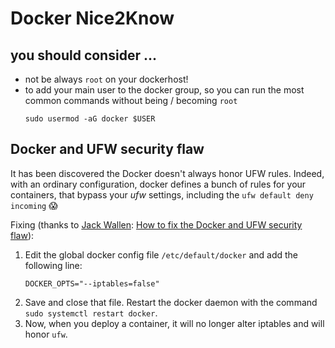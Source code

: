 # Docker Nice2Know

## you should consider ...
- not be always `root` on your dockerhost!
- to add your main user to the docker group, so you can run the most common commands without being / becoming `root`<br>
  ```
  sudo usermod -aG docker $USER
  ```
  
## Docker and UFW security flaw 
It has been discovered the Docker doesn't always honor UFW rules. Indeed, with an ordinary configuration, docker defines a bunch of rules for your containers, that bypass your *ufw* settings, including the `ufw default deny incoming` 😱

Fixing (thanks to [Jack Wallen](https://www.techrepublic.com/meet-the-team/us/jack-wallen/): [How to fix the Docker and UFW security flaw](https://www.techrepublic.com/article/how-to-fix-the-docker-and-ufw-security-flaw/)):

1. Edit the global docker config file `/etc/default/docker`  and add the following line:
   ```
   DOCKER_OPTS="--iptables=false"
   ```
2. Save and close that file. Restart the docker daemon with the command `sudo systemctl restart docker`.
3. Now, when you deploy a container, it will no longer alter iptables and will honor `ufw`.
